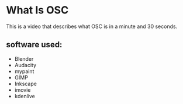 # What Is OSC
This is a video that describes what OSC is in a minute and 30 seconds.

## software used:

* Blender
* Audacity
* mypaint
* GIMP
* Inkscape
* imovie
* kdenlive
